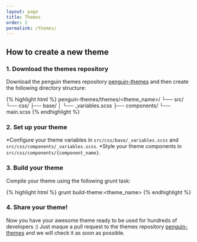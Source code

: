 ```yaml
---
layout: page
title: Themes
order: 2
permalink: /themes/
---
```


## How to create a new theme

### 1. Download the themes repository

Download the penguin themes repository [penguin-themes](https://github.com/bq/penguin-themes) and then create the following directory structure:

{% highlight html %}
penguin-themes/themes/<theme_name>/
                            └── src/
                                └── css/
                                    ├── base/
                                    │   └── _variables.scss
                                    ├── components/
                                    └── main.scss
{% endhighlight %}

### 2. Set up your theme

*Configure your theme variables in `src/css/base/_variables.scss` and `src/css/components/_variables.scss`.
*Style your theme components in `src/css/components/{component_name}`.

### 3. Build your theme

Compile your theme using the following grunt task:

{% highlight html %}
grunt build-theme:<theme_name>
{% endhighlight %}

### 4. Share your theme!

Now you have your awesome theme ready to be used for hundreds of developers :) Just maque a pull request to the themes repository [penguin-themes](https://github.com/bq/penguin-themes) and we will check it as soon as possible.



